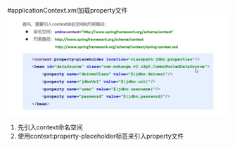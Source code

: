 #applicationContext.xml加载property文件
![img_17.png](img_17.png)
1. 先引入context命名空间
2. 使用context:property-placeholder标签来引入property文件
